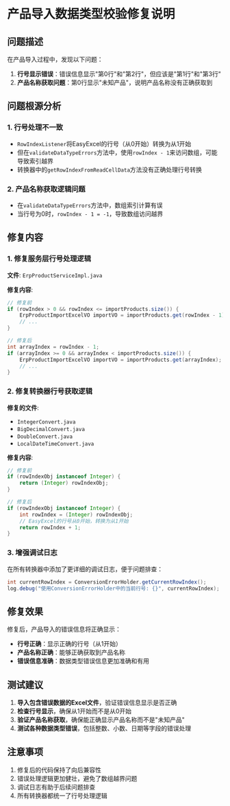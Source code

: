 # 产品导入数据类型校验修复说明

## 问题描述

在产品导入过程中，发现以下问题：

1. **行号显示错误**：错误信息显示"第0行"和"第2行"，但应该是"第1行"和"第3行"
2. **产品名称获取问题**：第0行显示"未知产品"，说明产品名称没有正确获取到

## 问题根源分析

### 1. 行号处理不一致
- `RowIndexListener`将EasyExcel的行号（从0开始）转换为从1开始
- 但在`validateDataTypeErrors`方法中，使用`rowIndex - 1`来访问数组，可能导致索引越界
- 转换器中的`getRowIndexFromReadCellData`方法没有正确处理行号转换

### 2. 产品名称获取逻辑问题
- 在`validateDataTypeErrors`方法中，数组索引计算有误
- 当行号为0时，`rowIndex - 1 = -1`，导致数组访问越界

## 修复内容

### 1. 修复服务层行号处理逻辑

**文件**: `ErpProductServiceImpl.java`

**修复内容**:
```java
// 修复前
if (rowIndex > 0 && rowIndex <= importProducts.size()) {
    ErpProductImportExcelVO importVO = importProducts.get(rowIndex - 1);
    // ...
}

// 修复后
int arrayIndex = rowIndex - 1;
if (arrayIndex >= 0 && arrayIndex < importProducts.size()) {
    ErpProductImportExcelVO importVO = importProducts.get(arrayIndex);
    // ...
}
```

### 2. 修复转换器行号获取逻辑

**修复的文件**:
- `IntegerConvert.java`
- `BigDecimalConvert.java`
- `DoubleConvert.java`
- `LocalDateTimeConvert.java`

**修复内容**:
```java
// 修复前
if (rowIndexObj instanceof Integer) {
    return (Integer) rowIndexObj;
}

// 修复后
if (rowIndexObj instanceof Integer) {
    int rowIndex = (Integer) rowIndexObj;
    // EasyExcel的行号从0开始，转换为从1开始
    return rowIndex + 1;
}
```

### 3. 增强调试日志

在所有转换器中添加了更详细的调试日志，便于问题排查：

```java
int currentRowIndex = ConversionErrorHolder.getCurrentRowIndex();
log.debug("使用ConversionErrorHolder中的当前行号: {}", currentRowIndex);
```

## 修复效果

修复后，产品导入的错误信息将正确显示：

- **行号正确**：显示正确的行号（从1开始）
- **产品名称正确**：能够正确获取到产品名称
- **错误信息准确**：数据类型错误信息更加准确和有用

## 测试建议

1. **导入包含错误数据的Excel文件**，验证错误信息显示是否正确
2. **检查行号显示**，确保从1开始而不是从0开始
3. **验证产品名称获取**，确保能正确显示产品名称而不是"未知产品"
4. **测试各种数据类型错误**，包括整数、小数、日期等字段的错误处理

## 注意事项

1. 修复后的代码保持了向后兼容性
2. 错误处理逻辑更加健壮，避免了数组越界问题
3. 调试日志有助于后续问题排查
4. 所有转换器都统一了行号处理逻辑 